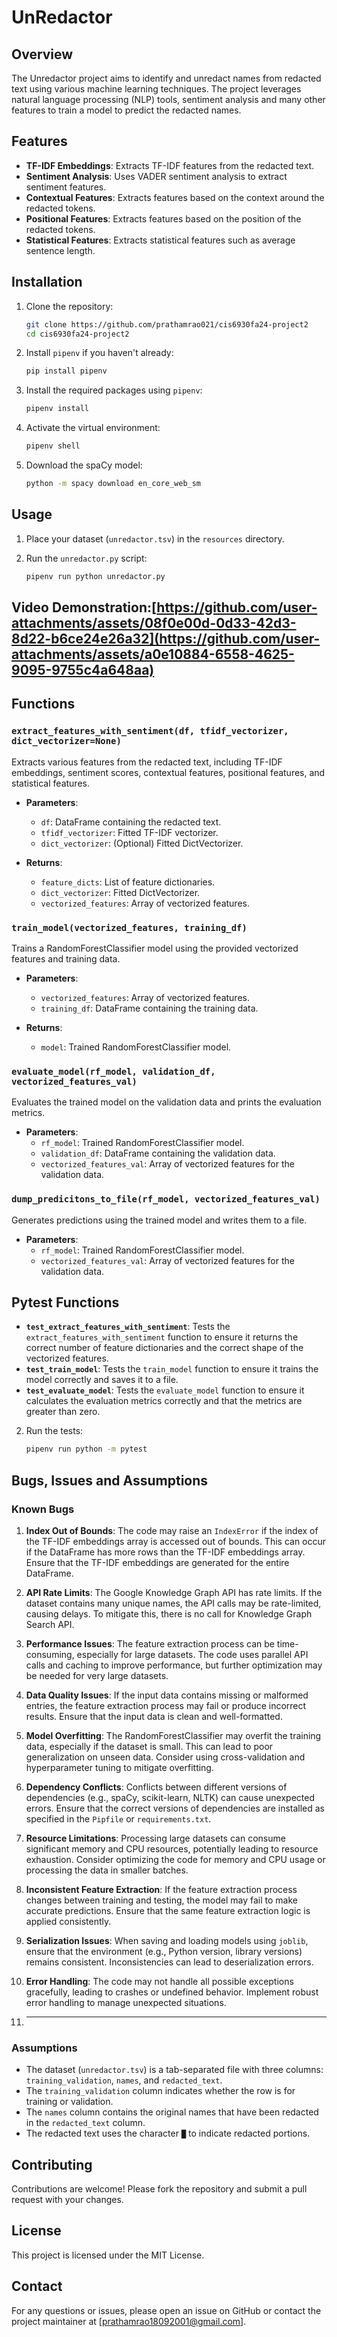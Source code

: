 # UnRedactor

## Overview

The Unredactor project aims to identify and unredact names from redacted text using various machine learning techniques. The project leverages natural language processing (NLP) tools, sentiment analysis and many other features to train a model to predict the redacted names.

## Features

- **TF-IDF Embeddings**: Extracts TF-IDF features from the redacted text.
- **Sentiment Analysis**: Uses VADER sentiment analysis to extract sentiment features.
- **Contextual Features**: Extracts features based on the context around the redacted tokens.
- **Positional Features**: Extracts features based on the position of the redacted tokens.
- **Statistical Features**: Extracts statistical features such as average sentence length.

## Installation

1. Clone the repository:
    ```bash
    git clone https://github.com/prathamrao021/cis6930fa24-project2
    cd cis6930fa24-project2
    ```

2. Install `pipenv` if you haven't already:
    ```bash
    pip install pipenv
    ```

3. Install the required packages using `pipenv`:
    ```bash
    pipenv install
    ```

4. Activate the virtual environment:
    ```bash
    pipenv shell
    ```

5. Download the spaCy model:
    ```bash
    python -m spacy download en_core_web_sm
    ```

## Usage

1. Place your dataset (`unredactor.tsv`) in the `resources` directory.

2. Run the `unredactor.py` script:
    ```bash
    pipenv run python unredactor.py
    ```

## Video Demonstration:[https://github.com/user-attachments/assets/08f0e00d-0d33-42d3-8d22-b6ce24e26a32](https://github.com/user-attachments/assets/a0e10884-6558-4625-9095-9755c4a648aa)

## Functions

### `extract_features_with_sentiment(df, tfidf_vectorizer, dict_vectorizer=None)`

Extracts various features from the redacted text, including TF-IDF embeddings, sentiment scores, contextual features, positional features, and statistical features.

- **Parameters**:
  - `df`: DataFrame containing the redacted text.
  - `tfidf_vectorizer`: Fitted TF-IDF vectorizer.
  - `dict_vectorizer`: (Optional) Fitted DictVectorizer.

- **Returns**:
  - `feature_dicts`: List of feature dictionaries.
  - `dict_vectorizer`: Fitted DictVectorizer.
  - `vectorized_features`: Array of vectorized features.

### `train_model(vectorized_features, training_df)`

Trains a RandomForestClassifier model using the provided vectorized features and training data.

- **Parameters**:
  - `vectorized_features`: Array of vectorized features.
  - `training_df`: DataFrame containing the training data.

- **Returns**:
  - `model`: Trained RandomForestClassifier model.

### `evaluate_model(rf_model, validation_df, vectorized_features_val)`

Evaluates the trained model on the validation data and prints the evaluation metrics.

- **Parameters**:
  - `rf_model`: Trained RandomForestClassifier model.
  - `validation_df`: DataFrame containing the validation data.
  - `vectorized_features_val`: Array of vectorized features for the validation data.

### `dump_predicitons_to_file(rf_model, vectorized_features_val)`

Generates predictions using the trained model and writes them to a file.

- **Parameters**:
  - `rf_model`: Trained RandomForestClassifier model.
  - `vectorized_features_val`: Array of vectorized features for the validation data.


## Pytest Functions

- **`test_extract_features_with_sentiment`**: Tests the `extract_features_with_sentiment` function to ensure it returns the correct number of feature dictionaries and the correct shape of the vectorized features.
- **`test_train_model`**: Tests the `train_model` function to ensure it trains the model correctly and saves it to a file.
- **`test_evaluate_model`**: Tests the `evaluate_model` function to ensure it calculates the evaluation metrics correctly and that the metrics are greater than zero.

2. Run the tests:
    ```bash
    pipenv run python -m pytest
    ```

## Bugs, Issues and Assumptions

### Known Bugs

1. **Index Out of Bounds**: The code may raise an `IndexError` if the index of the TF-IDF embeddings array is accessed out of bounds. This can occur if the DataFrame has more rows than the TF-IDF embeddings array. Ensure that the TF-IDF embeddings are generated for the entire DataFrame.

2. **API Rate Limits**: The Google Knowledge Graph API has rate limits. If the dataset contains many unique names, the API calls may be rate-limited, causing delays. To mitigate this, there is no call for Knowledge Graph Search API.

3. **Performance Issues**: The feature extraction process can be time-consuming, especially for large datasets. The code uses parallel API calls and caching to improve performance, but further optimization may be needed for very large datasets.

4. **Data Quality Issues**: If the input data contains missing or malformed entries, the feature extraction process may fail or produce incorrect results. Ensure that the input data is clean and well-formatted.

5. **Model Overfitting**: The RandomForestClassifier may overfit the training data, especially if the dataset is small. This can lead to poor generalization on unseen data. Consider using cross-validation and hyperparameter tuning to mitigate overfitting.

6. **Dependency Conflicts**: Conflicts between different versions of dependencies (e.g., spaCy, scikit-learn, NLTK) can cause unexpected errors. Ensure that the correct versions of dependencies are installed as specified in the `Pipfile` or `requirements.txt`.

7. **Resource Limitations**: Processing large datasets can consume significant memory and CPU resources, potentially leading to resource exhaustion. Consider optimizing the code for memory and CPU usage or processing the data in smaller batches.

8. **Inconsistent Feature Extraction**: If the feature extraction process changes between training and testing, the model may fail to make accurate predictions. Ensure that the same feature extraction logic is applied consistently.

9. **Serialization Issues**: When saving and loading models using `joblib`, ensure that the environment (e.g., Python version, library versions) remains consistent. Inconsistencies can lead to deserialization errors.

10. **Error Handling**: The code may not handle all possible exceptions gracefully, leading to crashes or undefined behavior. Implement robust error handling to manage unexpected situations.

11. ****

### Assumptions

- The dataset (`unredactor.tsv`) is a tab-separated file with three columns: `training_validation`, `names`, and `redacted_text`.
- The `training_validation` column indicates whether the row is for training or validation.
- The `names` column contains the original names that have been redacted in the `redacted_text` column.
- The redacted text uses the character `█` to indicate redacted portions.

## Contributing

Contributions are welcome! Please fork the repository and submit a pull request with your changes.

## License

This project is licensed under the MIT License.

## Contact

For any questions or issues, please open an issue on GitHub or contact the project maintainer at [prathamrao18092001@gmail.com].
